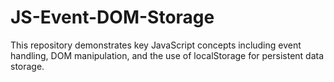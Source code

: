 # JS-Event-DOM-Storage
This repository demonstrates key JavaScript concepts including event handling, DOM manipulation, and the use of localStorage for persistent data storage.
